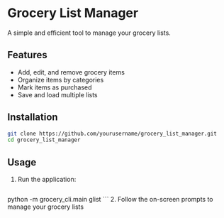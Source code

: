 # Grocery List Manager

A simple and efficient tool to manage your grocery lists.

## Features

- Add, edit, and remove grocery items
- Organize items by categories
- Mark items as purchased
- Save and load multiple lists

## Installation

```bash
git clone https://github.com/yourusername/grocery_list_manager.git
cd grocery_list_manager

```

## Usage

1. Run the application:
    ```bash
  python -m grocery_cli.main glist
    ```
2. Follow the on-screen prompts to manage your grocery lists
